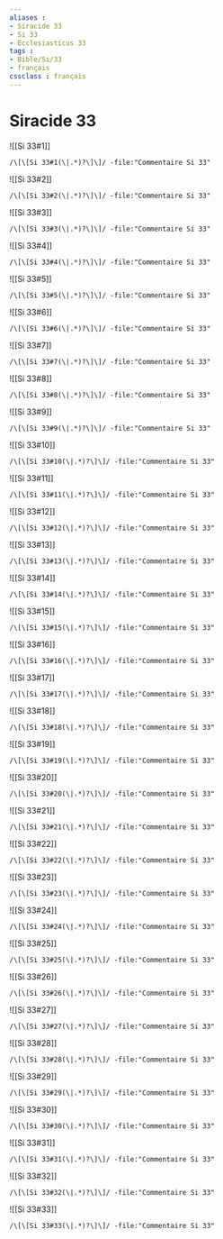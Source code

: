 ```yaml
---
aliases : 
- Siracide 33
- Si 33
- Ecclesiasticus 33
tags : 
- Bible/Si/33
- français
cssclass : français
---
```


# Siracide 33

![[Si 33#1]]

```query
/\[\[Si 33#1(\|.*)?\]\]/ -file:"Commentaire Si 33"
```

![[Si 33#2]]

```query
/\[\[Si 33#2(\|.*)?\]\]/ -file:"Commentaire Si 33"
```

![[Si 33#3]]

```query
/\[\[Si 33#3(\|.*)?\]\]/ -file:"Commentaire Si 33"
```

![[Si 33#4]]

```query
/\[\[Si 33#4(\|.*)?\]\]/ -file:"Commentaire Si 33"
```

![[Si 33#5]]

```query
/\[\[Si 33#5(\|.*)?\]\]/ -file:"Commentaire Si 33"
```

![[Si 33#6]]

```query
/\[\[Si 33#6(\|.*)?\]\]/ -file:"Commentaire Si 33"
```

![[Si 33#7]]

```query
/\[\[Si 33#7(\|.*)?\]\]/ -file:"Commentaire Si 33"
```

![[Si 33#8]]

```query
/\[\[Si 33#8(\|.*)?\]\]/ -file:"Commentaire Si 33"
```

![[Si 33#9]]

```query
/\[\[Si 33#9(\|.*)?\]\]/ -file:"Commentaire Si 33"
```

![[Si 33#10]]

```query
/\[\[Si 33#10(\|.*)?\]\]/ -file:"Commentaire Si 33"
```

![[Si 33#11]]

```query
/\[\[Si 33#11(\|.*)?\]\]/ -file:"Commentaire Si 33"
```

![[Si 33#12]]

```query
/\[\[Si 33#12(\|.*)?\]\]/ -file:"Commentaire Si 33"
```

![[Si 33#13]]

```query
/\[\[Si 33#13(\|.*)?\]\]/ -file:"Commentaire Si 33"
```

![[Si 33#14]]

```query
/\[\[Si 33#14(\|.*)?\]\]/ -file:"Commentaire Si 33"
```

![[Si 33#15]]

```query
/\[\[Si 33#15(\|.*)?\]\]/ -file:"Commentaire Si 33"
```

![[Si 33#16]]

```query
/\[\[Si 33#16(\|.*)?\]\]/ -file:"Commentaire Si 33"
```

![[Si 33#17]]

```query
/\[\[Si 33#17(\|.*)?\]\]/ -file:"Commentaire Si 33"
```

![[Si 33#18]]

```query
/\[\[Si 33#18(\|.*)?\]\]/ -file:"Commentaire Si 33"
```

![[Si 33#19]]

```query
/\[\[Si 33#19(\|.*)?\]\]/ -file:"Commentaire Si 33"
```

![[Si 33#20]]

```query
/\[\[Si 33#20(\|.*)?\]\]/ -file:"Commentaire Si 33"
```

![[Si 33#21]]

```query
/\[\[Si 33#21(\|.*)?\]\]/ -file:"Commentaire Si 33"
```

![[Si 33#22]]

```query
/\[\[Si 33#22(\|.*)?\]\]/ -file:"Commentaire Si 33"
```

![[Si 33#23]]

```query
/\[\[Si 33#23(\|.*)?\]\]/ -file:"Commentaire Si 33"
```

![[Si 33#24]]

```query
/\[\[Si 33#24(\|.*)?\]\]/ -file:"Commentaire Si 33"
```

![[Si 33#25]]

```query
/\[\[Si 33#25(\|.*)?\]\]/ -file:"Commentaire Si 33"
```

![[Si 33#26]]

```query
/\[\[Si 33#26(\|.*)?\]\]/ -file:"Commentaire Si 33"
```

![[Si 33#27]]

```query
/\[\[Si 33#27(\|.*)?\]\]/ -file:"Commentaire Si 33"
```

![[Si 33#28]]

```query
/\[\[Si 33#28(\|.*)?\]\]/ -file:"Commentaire Si 33"
```

![[Si 33#29]]

```query
/\[\[Si 33#29(\|.*)?\]\]/ -file:"Commentaire Si 33"
```

![[Si 33#30]]

```query
/\[\[Si 33#30(\|.*)?\]\]/ -file:"Commentaire Si 33"
```

![[Si 33#31]]

```query
/\[\[Si 33#31(\|.*)?\]\]/ -file:"Commentaire Si 33"
```

![[Si 33#32]]

```query
/\[\[Si 33#32(\|.*)?\]\]/ -file:"Commentaire Si 33"
```

![[Si 33#33]]

```query
/\[\[Si 33#33(\|.*)?\]\]/ -file:"Commentaire Si 33"
```

